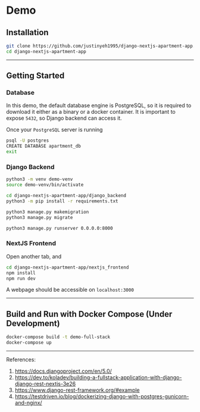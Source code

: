# Demo

## Installation
```bash
git clone https://github.com/justinyeh1995/django-nextjs-apartment-app.git
cd django-nextjs-apartment-app
```
---

## Getting Started

### Database

In this demo, the default database engine is PostgreSQL, so it is required to download it either as a binary or a docker container.
It is important to expose `5432`, so Django backend can access it.

Once your `PostgreSQL` server is running

```bash
psql -U postgres
CREATE DATABASE apartment_db
exit
``` 

### Django Backend

```bash
python3 -m venv demo-venv
source demo-venv/bin/activate

cd django-nextjs-apartment-app/django_backend
python3 -m pip install -r requirements.txt

python3 manage.py makemigration
python3 manage.py migrate

python3 manage.py runserver 0.0.0.0:8000
```

### NextJS Frontend

Open another tab, and 

```bash
cd django-nextjs-apartment-app/nextjs_frontend
npm install
npm run dev
```
A webpage should be accessible on `localhost:3000`

---

## Build and Run with Docker Compose (Under Development)

```bash
docker-compose build -t demo-full-stack
docker-compose up
```

---

References:

1. https://docs.djangoproject.com/en/5.0/
2. https://dev.to/koladev/building-a-fullstack-application-with-django-django-rest-nextjs-3e26
3. https://www.django-rest-framework.org/#example
4. https://testdriven.io/blog/dockerizing-django-with-postgres-gunicorn-and-nginx/
